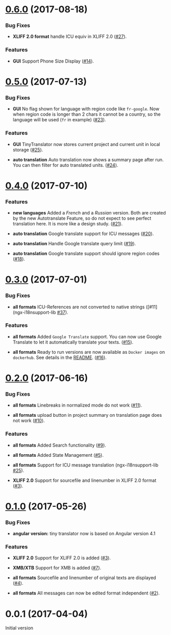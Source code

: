 <a name="0.6.0"></a>
# [0.6.0](https://github.com/martinroob/tiny-translator/compare/v0.6.0...v0.5.0) (2017-08-18)

### Bug Fixes

* **XLIFF 2.0 format** handle ICU equiv in XLIFF 2.0 ([#27](https://github.com/martinroob/tiny-translator/issues/27)).

### Features

* **GUI** Support Phone Size Display ([#14](https://github.com/martinroob/tiny-translator/issues/14)).

<a name="0.5.0"></a>
# [0.5.0](https://github.com/martinroob/tiny-translator/compare/v0.5.0...v0.4.0) (2017-07-13)

### Bug Fixes

* **GUI** No flag shown for language with region code like `fr-google`. Now when region code is longer than 2 chars it cannot be a country, so the language will be used (`fr` in example) ([#23](https://github.com/martinroob/tiny-translator/issues/23)).

### Features

* **GUI** TinyTranslator now stores current project and current unit in local storage ([#25](https://github.com/martinroob/tiny-translator/issues/25)).

* **auto translation** Auto translation now shows a summary page after run. You can then filter for auto translated units. ([#24](https://github.com/martinroob/tiny-translator/issues/24)).

<a name="0.4.0"></a>
# [0.4.0](https://github.com/martinroob/tiny-translator/compare/v0.4.0...v0.3.0) (2017-07-10)

### Features

* **new languages** Added a *French* and a *Russian* version.
Both are created by the new Autotranslate Feature, so do not expect to see perfect translation here.
It is more like a design study. ([#21](https://github.com/martinroob/tiny-translator/issues/21)).

* **auto translation** Google translate support for ICU messages ([#20](https://github.com/martinroob/tiny-translator/issues/20)).

* **auto translation** Handle Google translate query limit ([#19](https://github.com/martinroob/tiny-translator/issues/19)).

* **auto translation** Google translate support should ignore region codes ([#18](https://github.com/martinroob/tiny-translator/issues/18)).

<a name="0.3.0"></a>
# [0.3.0](https://github.com/martinroob/tiny-translator/compare/v0.3.0...v0.2.0) (2017-07-01)

### Bug Fixes

* **all formats** ICU-References are not converted to native strings ([#11](ngx-i18nsupport-lib [#37](https://github.com/martinroob/ngx-i18nsupport-lib/issues/37)).

### Features

* **all formats** Added `Google Translate` support. You can now use Google Translate to let it automatically translate your texts. ([#15](https://github.com/martinroob/tiny-translator/issues/15)).

* **all formats** Ready to run versions are now available as `Docker images` on `dockerhub`. See details in the [README](https://github.com/martinroob/tiny-translator/README.md). ([#16](https://github.com/martinroob/tiny-translator/issues/16)).

<a name="0.2.0"></a>
# [0.2.0](https://github.com/martinroob/tiny-translator/compare/v0.1.0...v0.2.0) (2017-06-16)

### Bug Fixes

* **all formats** Linebreaks in normalized mode do not work ([#11](https://github.com/martinroob/tiny-translator/issues/11)).

* **all formats** upload button in project summary on translation page does not work ([#10](https://github.com/martinroob/tiny-translator/issues/10)).

### Features

* **all formats** Added Search functionality ([#9](https://github.com/martinroob/tiny-translator/issues/9)).

* **all formats** Added State Management ([#5](https://github.com/martinroob/tiny-translator/issues/5)).

* **all formats** Support for ICU message translation (ngx-i18nsupport-lib [#25](https://github.com/martinroob/ngx-i18nsupport-lib/issues/25)).

* **XLIFF 2.0** Support for sourcefile and linenumber in XLIFF 2.0 format ([#3](https://github.com/martinroob/tiny-translator/issues/3)).

<a name="0.1.0"></a>
# [0.1.0](https://github.com/martinroob/tiny-translator/compare/v0.0.1...v0.1.0) (2017-05-26)

### Bug Fixes

* **angular version:** tiny translator now is based on Angular version 4.1

### Features

* **XLIFF 2.0** Support for XLIFF 2.0 is added ([#3](https://github.com/martinroob/tiny-translator/issues/3)).

* **XMB/XTB** Support for XMB is added ([#7](https://github.com/martinroob/tiny-translator/issues/7)).

* **all formats** Sourcefile and linenumber of original texts are displayed ([#4](https://github.com/martinroob/tiny-translator/issues/4)).

* **all formats** All messages can now be edited format independent ([#2](https://github.com/martinroob/tiny-translator/issues/2)).


<a name="0.0.1"></a>
# 0.0.1 (2017-04-04)

Initial version

